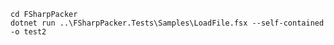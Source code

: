 ﻿```
cd FSharpPacker
dotnet run ..\FSharpPacker.Tests\Samples\LoadFile.fsx --self-contained -o test2
```